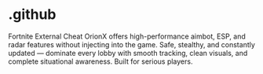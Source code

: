 # .github
Fortnite External Cheat OrionX offers high-performance aimbot, ESP, and radar features without injecting into the game. Safe, stealthy, and constantly updated — dominate every lobby with smooth tracking, clean visuals, and complete situational awareness. Built for serious players.
